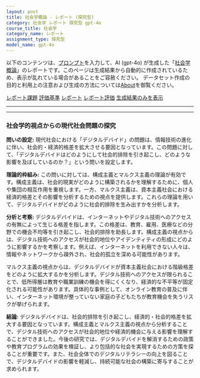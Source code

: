 ```yaml
---
layout: post
title: 社会学概論 - レポート (探究型)
category: 社会学 レポート 探究型 gpt-4o
course_title: 社会学
category_name: レポート
assignment_type: 探究型
model_name: gpt-4o
---
```


以下のコンテンツは、[プロンプト](https://github.com/takedatoshiyuki/synthetic_assignments/tree/main/generated/社会学/gpt-4o/prompt_レポート-探究型.md)を入力して、AI (gpt-4o) が生成した「[社会学概論](/contents/社会学/)」のレポートです。このページは生成結果から自動的に作成されているため、表示が乱れている場合があることをご容赦ください。
データセット作成の目的と利用上の注意および生成の方法については[About](/About)を御覧ください。

[レポート課題](../レポート課題-探究型)
[評価基準](../評価基準-探究型)
[レポート](../レポート-探究型)
[レポート評価](../レポート評価-探究型)
[生成結果のみを表示](https://github.com/takedatoshiyuki/synthetic_assignments/tree/main/generated/社会学/gpt-4o/レポート-探究型.md)
  

***
***
  
### 社会学的視点からの現代社会問題の探究

**問いの設定:**
現代社会における「デジタルデバイド」の問題は、情報技術の進化に伴い、社会的・経済的格差を拡大させる要因となっています。この問題に対して、「デジタルデバイドはどのようにして社会的排除を引き起こし、どのような影響を及ぼしているのか？」という問いを設定します。

**理論的枠組み:**
この問いに対しては、構成主義とマルクス主義の理論が有効です。構成主義は、社会的現実がどのように構築されるかを理解するために、個人や集団の相互作用を重視します。一方、マルクス主義は、資本主義社会における経済的格差とその影響を分析するための視点を提供します。これらの理論を用いて、デジタルデバイドがどのように社会的排除を生み出すかを分析します。

**分析と考察:**
デジタルデバイドは、インターネットやデジタル技術へのアクセスの有無によって生じる格差を指します。この格差は、教育、雇用、医療などの分野での機会不均等を引き起こし、社会的排除を助長します。構成主義の視点からは、デジタル技術へのアクセスが社会的地位やアイデンティティの形成にどのように影響するかを考察します。例えば、インターネットを利用できない人々は、情報やネットワークから疎外され、社会的孤立を深める可能性があります。

マルクス主義の視点からは、デジタルデバイドが資本主義社会における階級格差をどのように拡大するかを分析します。デジタル技術へのアクセスが限られることで、低所得層は教育や職業訓練の機会を得にくくなり、経済的な不平等が固定化される可能性があります。具体的な事例として、オンライン教育の普及に伴い、インターネット環境が整っていない家庭の子どもたちが教育機会を失うリスクが挙げられます。

**結論:**
デジタルデバイドは、社会的排除を引き起こし、経済的・社会的格差を拡大する要因となっています。構成主義とマルクス主義の視点から分析することで、デジタル技術へのアクセスが社会的地位や経済的機会に与える影響を理解することができました。今後の研究では、デジタルデバイドを解消するための政策や教育プログラムの効果を検証し、より包括的な社会を実現するための方策を探ることが重要です。また、社会全体でのデジタルリテラシーの向上を図ることで、デジタルデバイドの影響を軽減し、持続可能な社会の構築に寄与することが求められます。
